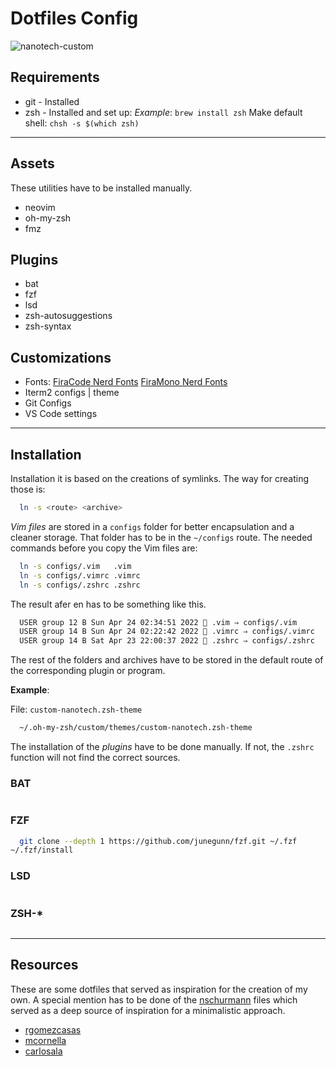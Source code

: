 # Dotfiles Config

![nanotech-custom](/image/path)

## Requirements

- git - Installed
- zsh - Installed and set up:
        *Example*: `brew install zsh`
        Make default shell: `chsh -s $(which zsh)`

---

## Assets

These utilities have to be installed manually.

- neovim <!-- Updated version of VIM -->  
- oh-my-zsh <!-- Open source framework for managing zsh -->
- fmz <!-- A mininmalist Node Version Manager -->

## Plugins

- bat
- fzf
- lsd
- zsh-autosuggestions
- zsh-syntax

## Customizations

- Fonts: [FiraCode Nerd Fonts](https://github.com/ryanoasis/nerd-fonts/releases#:~:text=8.71%20MB-,FiraCode.zip,-72.9%20MB)
         [FiraMono Nerd Fonts](https://github.com/ryanoasis/nerd-fonts/releases#:~:text=72.9%20MB-,FiraMono.zip,-28.3%20MB)
- Iterm2 configs | theme
- Git Configs
- VS Code settings

---

## Installation

Installation it is based on the creations of symlinks.
The way for creating those is:

``` sh
  ln -s <route> <archive>
```

*Vim files* are stored in a `configs` folder for better encapsulation and a cleaner storage. That folder has to be in the `~/configs` route. The needed commands before you copy the Vim files are:

``` sh
  ln -s configs/.vim   .vim
  ln -s configs/.vimrc .vimrc
  ln -s configs/.zshrc .zshrc
```

The result afer en has to be something like this.

```sh
  USER group 12 B Sun Apr 24 02:34:51 2022  .vim ⇒ configs/.vim
  USER group 14 B Sun Apr 24 02:22:42 2022  .vimrc ⇒ configs/.vimrc
  USER group 14 B Sat Apr 23 22:00:37 2022  .zshrc ⇒ configs/.zshrc
```

The rest of the folders and archives have to be stored in the default route of the corresponding plugin or program.

**Example**:

File: `custom-nanotech.zsh-theme`

``` sh
  ~/.oh-my-zsh/custom/themes/custom-nanotech.zsh-theme
```

The installation of the *plugins* have to be done manually. If not, the `.zshrc` function will not find the correct sources.

### BAT

```sh
```

### FZF

```sh
  git clone --depth 1 https://github.com/junegunn/fzf.git ~/.fzf
~/.fzf/install
```

### LSD

```sh
```

### ZSH-*

```sh
```

---

## Resources

These are some dotfiles that served as inspiration for the creation of my own. A special mention has to be done of the [nschurmann](https://github.com/nschurmann/configs) files which served as a deep source of inspiration for a minimalistic approach.

- [rgomezcasas](https://github.com/rgomezcasas/dotfiles)
- [mcornella](https://github.com/mcornella/dotfiles)
- [carlosala](https://github.com/carlosala/dotfiles)
